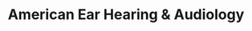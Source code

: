 ---
title: "American Ear Hearing & Audiology"
url: /zanesville/american-ear-hearing-und-audiology/
shop: Hörgeräte
---
